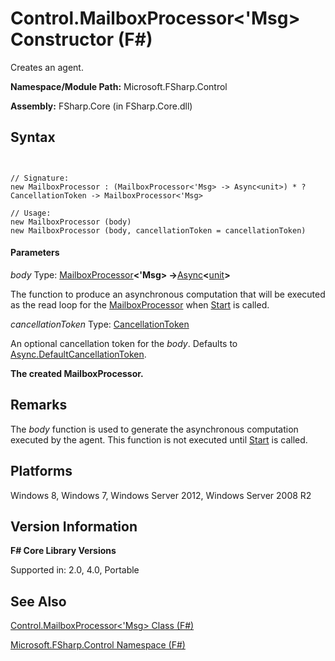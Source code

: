 # Control.MailboxProcessor<'Msg> Constructor (F#)

Creates an agent.

**Namespace/Module Path:** Microsoft.FSharp.Control

**Assembly:** FSharp.Core (in FSharp.Core.dll)


## Syntax


```


// Signature:
new MailboxProcessor : (MailboxProcessor<'Msg> -> Async<unit>) * ?CancellationToken -> MailboxProcessor<'Msg>

// Usage:
new MailboxProcessor (body)
new MailboxProcessor (body, cancellationToken = cancellationToken)

```



#### Parameters
*body*
Type: [MailboxProcessor](http://msdn.microsoft.com/en-us/library/2052c977-f787-4a0b-b25f-9444e26b5fdf)**&lt;'Msg&gt; -&gt;**[Async](http://msdn.microsoft.com/en-us/library/e0b28ea2-dea5-4021-b2b9-d7d4761babde)**&lt;**[unit](http://msdn.microsoft.com/en-us/library/00b837c2-6c8a-483a-87d3-0479c64037a7)**&gt;**


The function to produce an asynchronous computation that will be executed as the read loop for the [MailboxProcessor](http://msdn.microsoft.com/en-us/library/2052c977-f787-4a0b-b25f-9444e26b5fdf) when [Start](http://msdn.microsoft.com/en-us/library/ebf18bf3-ba17-42b9-91ac-313a7eee6fa0) is called.


*cancellationToken*
Type: [CancellationToken](http://msdn.microsoft.com/en-us/library/31a3eafe-b61b-46c4-927d-bc9a3ae357c2)


An optional cancellation token for the *body*. Defaults to [Async.DefaultCancellationToken](http://msdn.microsoft.com/en-us/library/42e3356a-bd73-4174-beef-b36ca2006734).



**The created MailboxProcessor.**
## Remarks
The *body* function is used to generate the asynchronous computation executed by the agent. This function is not executed until [Start](http://msdn.microsoft.com/en-us/library/ebf18bf3-ba17-42b9-91ac-313a7eee6fa0) is called.


## Platforms
Windows 8, Windows 7, Windows Server 2012, Windows Server 2008 R2


## Version Information
**F# Core Library Versions**

Supported in: 2.0, 4.0, Portable




## See Also
[Control.MailboxProcessor&#60;'Msg&#62; Class &#40;F&#35;&#41;](Control.MailboxProcessor%28%27Msg%29+Class+%28FSharp%29.md)

[Microsoft.FSharp.Control Namespace &#40;F&#35;&#41;](Microsoft.FSharp.Control+Namespace+%28FSharp%29.md)

